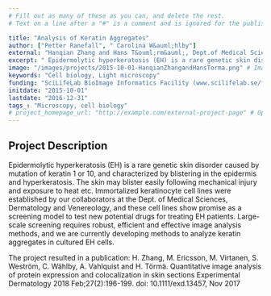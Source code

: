 ```yaml
---
# Fill out as many of these as you can, and delete the rest.
# Text on a line after a "#" is a comment and is ignored for the published page.

title: "Analysis of Keratin Aggregates"
author: ["Petter Ranefall", " Carolina W&auml;hlby"]
external: "Hanqian Zhang and Hans T&ouml;rm&auml;, Dept.of Medical Sciences, Dermatology and Venereology, KI"
excerpt: " Epidermolytic hyperkeratosis (EH) is a rare genetic skin disorder caused by mutation of keratin 1 or  10, and characterized by blistering in the epidermis and hyperkeratosis. The skin may blister eas..."
image: "/images/projects/2015-10-01-HanqianZhangandHansTorma.png" # Image should be pushed to /images/projects/YYYY-MM-DD-projectid/ before
keywords: "Cell biology, Light microscopy"
funding: "SciLifeLab BioImage Informatics Facility (www.scilifelab.se/facilities/bioimage-informatics)"
initdate: "2015-10-01"
lastdate: "2016-12-31"
tags_: "Microscopy, cell biology"
# project_homepage_url: "http://example.com/external-project-page" # Optional external homepage for this project
---
```


## Project Description
 Epidermolytic hyperkeratosis (EH) is a rare genetic skin disorder caused by mutation of keratin 1 or 10, and characterized by blistering in the epidermis and hyperkeratosis. The skin may blister easily following mechanical injury and exposure to heat etc. Immortalized keratinocyte cell lines were established by our collaborators at the Dept. of Medical Sciences, Dermatology and Venereology, and these cell lines show promise as a screening model to test new potential drugs for treating EH patients. Large-scale screening requires robust, efficient and effective image analysis methods, and we are currently developing methods to analyze keratin aggregates in cultured EH cells.
 
 The project resulted in a publication: H. Zhang, M. Ericsson, M. Virtanen, S. Westr&ouml;m, C. W&auml;hlby, A. Vahlquist and H. T&ouml;rm&auml;. Quantitative image analysis of protein expression and colocalization in skin sections Experimental Dermatology 2018 Feb;27(2):196-199. doi: 10.1111/exd.13457, Nov 2017 
